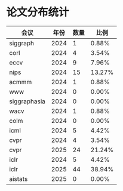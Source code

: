 # 论文分布统计

| 会议 | 年份 | 数量 | 比例 |
| --- | --- | --- | --- |
| siggraph | 2024 | 1 | 0.88% |
| corl | 2024 | 4 | 3.54% |
| eccv | 2024 | 9 | 7.96% |
| nips | 2024 | 15 | 13.27% |
| acmmm | 2024 | 1 | 0.88% |
| www | 2024 | 0 | 0.00% |
| siggraphasia | 2024 | 0 | 0.00% |
| wacv | 2024 | 1 | 0.88% |
| colm | 2024 | 0 | 0.00% |
| icml | 2024 | 5 | 4.42% |
| cvpr | 2024 | 4 | 3.54% |
| cvpr | 2025 | 24 | 21.24% |
| iclr | 2024 | 5 | 4.42% |
| iclr | 2025 | 44 | 38.94% |
| aistats | 2025 | 0 | 0.00% |

